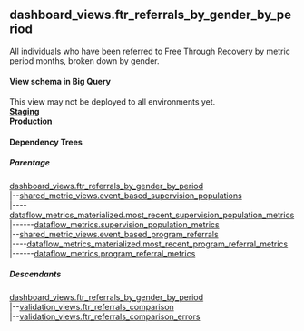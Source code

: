## dashboard_views.ftr_referrals_by_gender_by_period

 All individuals who have been referred to Free Through Recovery by metric
 period months, broken down by gender.


#### View schema in Big Query
This view may not be deployed to all environments yet.<br/>
[**Staging**](https://console.cloud.google.com/bigquery?pli=1&p=recidiviz-staging&page=table&project=recidiviz-staging&d=dashboard_views&t=ftr_referrals_by_gender_by_period)
<br/>
[**Production**](https://console.cloud.google.com/bigquery?pli=1&p=recidiviz-123&page=table&project=recidiviz-123&d=dashboard_views&t=ftr_referrals_by_gender_by_period)
<br/>

#### Dependency Trees

##### Parentage
[dashboard_views.ftr_referrals_by_gender_by_period](../dashboard_views/ftr_referrals_by_gender_by_period.md) <br/>
|--[shared_metric_views.event_based_supervision_populations](../shared_metric_views/event_based_supervision_populations.md) <br/>
|----[dataflow_metrics_materialized.most_recent_supervision_population_metrics](../dataflow_metrics_materialized/most_recent_supervision_population_metrics.md) <br/>
|------[dataflow_metrics.supervision_population_metrics](../../metrics/supervision/supervision_population_metrics.md) <br/>
|--[shared_metric_views.event_based_program_referrals](../shared_metric_views/event_based_program_referrals.md) <br/>
|----[dataflow_metrics_materialized.most_recent_program_referral_metrics](../dataflow_metrics_materialized/most_recent_program_referral_metrics.md) <br/>
|------[dataflow_metrics.program_referral_metrics](../../metrics/program/program_referral_metrics.md) <br/>


##### Descendants
[dashboard_views.ftr_referrals_by_gender_by_period](../dashboard_views/ftr_referrals_by_gender_by_period.md) <br/>
|--[validation_views.ftr_referrals_comparison](../validation_views/ftr_referrals_comparison.md) <br/>
|--[validation_views.ftr_referrals_comparison_errors](../validation_views/ftr_referrals_comparison_errors.md) <br/>

